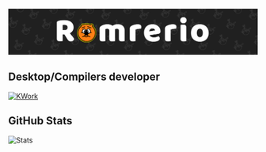 ![Header](https://github.com/RomrerioPrevious/romrerioprevious/blob/main/assets/logo.png)

## Desktop/Compilers developer

[![KWork](https://img.shields.io/badge/-KWork-black?style=for-the-badge)](https://kwork.ru/user/_john_)

## GitHub Stats

![Stats](https://github-readme-stats.vercel.app/api/top-langs/?username=RomrerioPrevious&layout=compact&theme=tokyonight)
